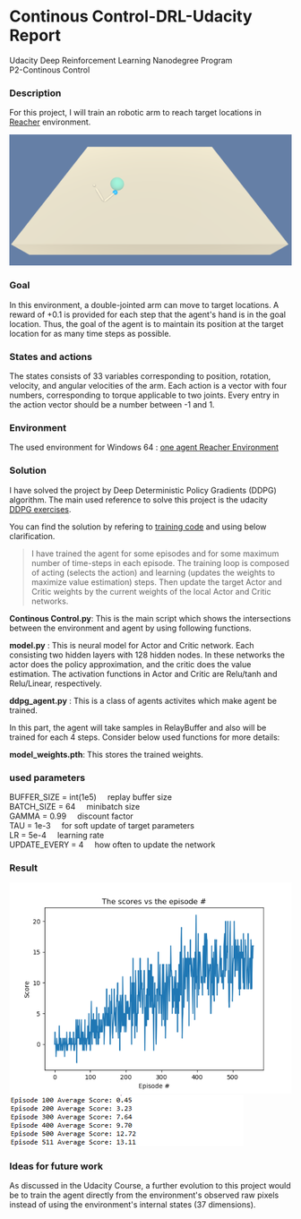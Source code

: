 # Continous Control-DRL-Udacity Report
Udacity Deep Reinforcement Learning Nanodegree Program<br/>
P2-Continous Control <br/>


### Description
For this project, I will train an robotic arm to reach target locations in [Reacher](https://github.com/Unity-Technologies/ml-agents/blob/master/docs/Learning-Environment-Examples.md#reacher) environment. 

<img src=https://github.com/HadisAB/Continous-Control---DRL---Udacity/blob/master/images/example_env.png />



### Goal
In this environment, a double-jointed arm can move to target locations. A reward of +0.1 is provided for each step that the agent's hand is in the goal location. Thus, the goal of the agent is to maintain its position at the target location for as many time steps as possible.


### States and actions
The states consists of 33 variables corresponding to position, rotation, velocity, and angular velocities of the arm. Each action is a vector with four numbers, corresponding to torque applicable to two joints. Every entry in the action vector should be a number between -1 and 1.

### Environment
The used environment for Windows 64 : [one agent Reacher Environment](https://s3-us-west-1.amazonaws.com/udacity-drlnd/P2/Reacher/one_agent/Reacher_Windows_x86_64.zip)<br/>


### Solution
I have solved the project by Deep Deterministic Policy Gradients (DDPG) algorithm. The main used reference to solve this project is the udacity [DDPG exercises](https://github.com/udacity/deep-reinforcement-learning/tree/master/ddpg-pendulum). <br/>


You can find the solution by refering to [training code](https://github.com/HadisAB/Navigation-DRL-Udacity/tree/master/Training%20code) and using below clarification. <br/>

> I have trained the agent for some episodes and for some maximum number of time-steps in each episode.
> The training loop is composed of acting (selects the action) and learning (updates the weights to maximize value estimation) steps. 
> Then update the target Actor and Critic weights by the current weights of the local Actor and Critic networks.


**Continous Control.py**: This is the main script which shows the intersections between the environment and agent by using following functions. <br/>

**model.py** : This is neural model for Actor and Critic network. Each consisting two hidden layers with 128 hidden nodes. In these networks the actor does the policy approximation, and the critic does the value estimation. The activation functions in Actor and Critic are Relu/tanh and Relu/Linear, respectively.


**ddpg_agent.py** : This is a class of agents activites which make agent be trained. <br/>



In this part, the agent will take samples in RelayBuffer and also will be trained for each 4 steps. Consider below used functions for more details:<br/>



**model_weights.pth**: This stores the trained weights. 

### used parameters
BUFFER_SIZE = int(1e5)   &nbsp; &nbsp; replay buffer size<br/>
BATCH_SIZE = 64         &nbsp; &nbsp; minibatch size<br/>
GAMMA = 0.99            &nbsp; &nbsp; discount factor<br/>
TAU = 1e-3              &nbsp; &nbsp; for soft update of target parameters<br/>
LR = 5e-4               &nbsp; &nbsp; learning rate <br/>
UPDATE_EVERY = 4        &nbsp; &nbsp; how often to update the network

### Result

<img src="https://github.com/HadisAB/Navigation-DRL-Udacity/blob/master/images/scores.png" />


<img src="https://github.com/HadisAB/Navigation-DRL-Udacity/blob/master/images/scoretrend.png" />


### Ideas for future work

As discussed in the Udacity Course, a further evolution to this project would be to train the agent directly from the environment's observed raw pixels instead of using the environment's internal states (37 dimensions).
